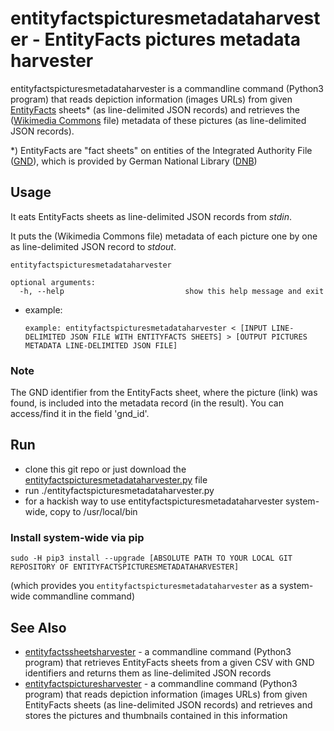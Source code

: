 # entityfactspicturesmetadataharvester - EntityFacts pictures metadata harvester

entityfactspicturesmetadataharvester is a commandline command (Python3 program) that reads depiction information (images URLs) from given [EntityFacts](https://www.dnb.de/EN/Professionell/Metadatendienste/Datenbezug/Entity-Facts/entity-facts_node.html) sheets* (as line-delimited JSON records) and retrieves the ([Wikimedia Commons](https://commons.wikimedia.org/wiki/Main_Page) file) metadata of these pictures (as line-delimited JSON records).

*) EntityFacts are "fact sheets" on entities of the Integrated Authority File ([GND](https://www.dnb.de/EN/Professionell/Standardisierung/GND/gnd_node.html)), which is provided by German National Library ([DNB](https://www.dnb.de/EN/Home/home_node.html))

## Usage

It eats EntityFacts sheets as line-delimited JSON records from *stdin*.

It puts the (Wikimedia Commons file) metadata of each picture one by one as line-delimited JSON record to *stdout*.

```
entityfactspicturesmetadataharvester

optional arguments:
  -h, --help                           show this help message and exit
```

* example:
    ```
    example: entityfactspicturesmetadataharvester < [INPUT LINE-DELIMITED JSON FILE WITH ENTITYFACTS SHEETS] > [OUTPUT PICTURES METADATA LINE-DELIMITED JSON FILE]
    ```

### Note

The GND identifier from the EntityFacts sheet, where the picture (link) was found, is included into the metadata record (in the result). You can access/find it in the field 'gnd_id'.

## Run

* clone this git repo or just download the [entityfactspicturesmetadataharvester.py](entityfactspicturesmetadataharvester/entityfactspicturesmetadataharvester.py) file
* run ./entityfactspicturesmetadataharvester.py
* for a hackish way to use entityfactspicturesmetadataharvester system-wide, copy to /usr/local/bin

### Install system-wide via pip

```
sudo -H pip3 install --upgrade [ABSOLUTE PATH TO YOUR LOCAL GIT REPOSITORY OF ENTITYFACTSPICTURESMETADATAHARVESTER]
```
(which provides you ```entityfactspicturesmetadataharvester``` as a system-wide commandline command)

## See Also

* [entityfactssheetsharvester](https://github.com/slub/entityfactssheetsharvester) - a commandline command (Python3 program) that retrieves EntityFacts sheets from a given CSV with GND identifiers and returns them as line-delimited JSON records
* [entityfactspicturesharvester](https://github.com/slub/entityfactspicturesharvester) - a commandline command (Python3 program) that reads depiction information (images URLs) from given EntityFacts sheets (as line-delimited JSON records) and retrieves and stores the pictures and thumbnails contained in this information
